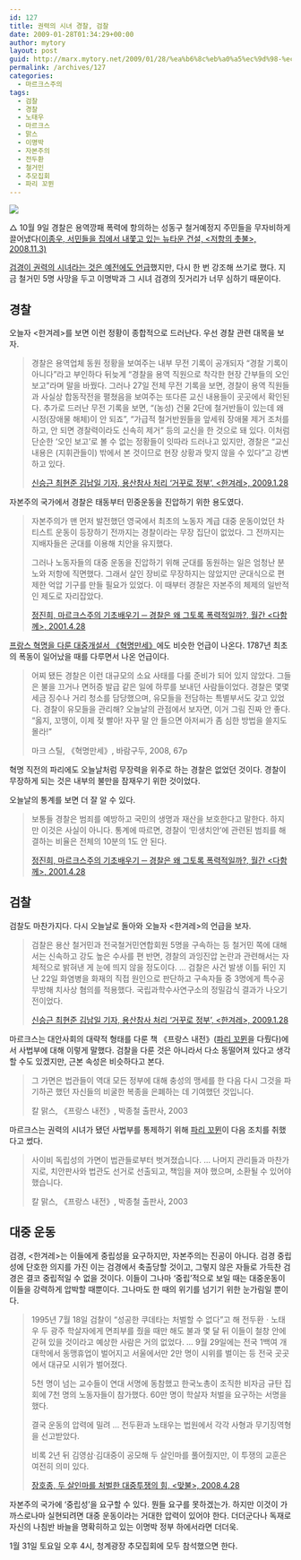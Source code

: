 ```yaml
---
id: 127
title: 권력의 시녀 경찰, 검찰
date: 2009-01-28T01:34:29+00:00
author: mytory
layout: post
guid: http://marx.mytory.net/2009/01/28/%ea%b6%8c%eb%a0%a5%ec%9d%98-%ec%8b%9c%eb%85%80-%ea%b2%bd%ec%b0%b0-%ea%b2%80%ec%b0%b0/
permalink: /archives/127
categories:
  - 마르크스주의
tags:
  - 검찰
  - 경찰
  - 노태우
  - 마르크스
  - 맑스
  - 이명박
  - 자본주의
  - 전두환
  - 철거민
  - 추모집회
  - 파리 꼬뮌
---
```

<div class="imageblock">
  <img src="http://cfs13.tistory.com/image/21/tistory/2009/01/28/10/32/497fb5a4b5b06" /></p> 
  
  <p class="cap1">
    △ 10월 9일 경찰은 용역깡패 폭력에 항의하는 성동구 철거예정지 주민들을 무자비하게 끌어냈다(<a href="http://wspaper.org/0_view.php?urn=urn:newsml:counterfire.or.kr:20081030T103410%2b0900:cor11-wang10ri:1U" target="_blank">이종우, 서민들을 집에서 내쫓고 있는 뉴타운 건설, &lt;저항의 촛불&gt;, 2008.11.3)</a>
  </p>
</div>

<a href="http://spar2003.tistory.com/16" target="_blank" title="마르크스는 사회주의 사회 운영방법을 제시하지 못했다?">검경이 권력의 시녀라는 것은 예전에도 언급</a>했지만, 다시 한 번 강조해 쓰기로 했다. 지금 철거민 5명 사망을 두고 이명박과 그 시녀 검경의 짓거리가 너무 심하기 때문이다.

## 경찰

오늘자 &lt;한겨레&gt;를 보면 이런 정황이 종합적으로 드러난다. 우선 경찰 관련 대목을 보자.

> 경찰은 용역업체 동원 정황을 보여주는 내부 무전 기록이 공개되자 “경찰 기록이 아니다”라고 부인하다 뒤늦게 “경찰을 용역 직원으로 착각한 현장 간부들의 오인 보고”라며 말을 바꿨다. 그러나 27일 전체 무전 기록을 보면, 경찰이 용역 직원들과 사실상 합동작전을 펼쳤음을 보여주는 또다른 교신 내용들이 곳곳에서 확인된다. 추가로 드러난 무전 기록을 보면, “(농성) 건물 2단에 철거반들이 있는데 왜 시정(장애물 해체)이 안 되죠”, “가급적 철거반원들을 앞세워 장애물 제거 조처를 하고, 안 되면 경찰력이라도 신속히 제거” 등의 교신을 한 것으로 돼 있다. 이처럼 단순한 ‘오인 보고’로 볼 수 없는 정황들이 잇따라 드러나고 있지만, 경찰은 “교신 내용은 (지휘관들이) 밖에서 본 것이므로 현장 상황과 맞지 않을 수 있다”고 강변하고 있다.
> 
> <p class="rep">
>   <a href="http://www.hani.co.kr/arti/politics/politics_general/335394.html" target="_blank">신승근 최현준 김남일 기자, 용산참사 처리 ‘거꾸로 정부’, &lt;한겨레&gt;, 2009.1.28</a>
> </p>

자본주의 국가에서 경찰은 태동부터 민중운동을 진압하기 위한 용도였다.

> 자본주의가 맨 먼저 발전했던 영국에서 최초의 노동자 계급 대중 운동이었던 차티스트 운동이 등장하기 전까지는 경찰이라는 무장 집단이 없었다. 그 전까지는 지배자들은 군대를 이용해 치안을 유지했다.
> 
> 그러나 노동자들의 대중 운동을 진압하기 위해 군대를 동원하는 일은 엄청난 분노와 저항에 직면했다. 그래서 살인 장비로 무장하지는 않았지만 군대식으로 편제한 억압 기구를 만들 필요가 있었다. 이 때부터 경찰은 자본주의 체제의 일반적인 제도로 자리잡았다.
> 
> <p class="rep">
>   <a href="http://wspaper.org/0_view.php?urn=urn:newsml:counterfire.or.kr:20040628T000000%2B0900:w1.0-16" target="_blank">정진희, 마르크스주의 기초배우기 ─ 경찰은 왜 그토록 폭력적일까?, 월간 &lt;다함께&gt;, 2001.4.28</a>
> </p>

[프랑스 혁명을 다룬 대중개설서 《혁명만세》](http://spar2003.tistory.com/tag/%ED%98%81%EB%AA%85%EB%A7%8C%EC%84%B8 "마르크스의 눈에서 《혁명만세》 관련 포스트 보기")에도 비슷한 언급이 나온다. 1787년 최초의 폭동이 일어났을 때를 다루면서 나온 언급이다.

> 어찌 됐든 경찰은 이런 대규모의 소요 사태를 다룰 준비가 되어 있지 않았다. 그들은 불을 끄거나 면허증 발급 같은 일에 하루를 보내던 사람들이었다. 경찰은 몇몇 세금 징수나 거리 청소를 담당했으며, 유모들을 전담하는 특별부서도 갖고 있었다. 경찰이 유모들을 관리해? 오늘날의 관점에서 보자면, 이거 그림 진짜 안 좋다. “옳지, 꼬맹이, 이제 젖 빨아! 자꾸 말 안 들으면 아저씨가 좀 심한 방법을 쓸지도 몰라!”
> 
> <p class="rep">
>   마크 스틸, 《혁명만세》, 바람구두, 2008, 67p
> </p>

혁명 직전의 파리에도 오늘날처럼 무장력을 위주로 하는 경찰은 없었던 것이다. 경찰이 무장하게 되는 것은 내부의 불만을 잠재우기 위한 것이었다.

오늘날의 통계를 보면 더 잘 알 수 있다.

> 보통들 경찰은 범죄를 예방하고 국민의 생명과 재산을 보호한다고 말한다. 하지만 이것은 사실이 아니다. 통계에 따르면, 경찰이 &#8216;민생치안&#8217;에 관련된 범죄를 해결하는 비율은 전체의 10분의 1도 안 된다.
> 
> <p class="rep">
>   <a href="http://wspaper.org/0_view.php?urn=urn:newsml:counterfire.or.kr:20040628T000000%2B0900:w1.0-16" target="_blank">정진희, 마르크스주의 기초배우기 ─ 경찰은 왜 그토록 폭력적일까?, 월간 &lt;다함께&gt;, 2001.4.28</a>
> </p>

## 검찰

검찰도 마찬가지다. 다시 오늘날로 돌아와 오늘자 &lt;한겨레&gt;의 언급을 보자.

> 검찰은 용산 철거민과 전국철거민연합회원 5명을 구속하는 등 철거민 쪽에 대해서는 신속하고 강도 높은 수사를 편 반면, 경찰의 과잉진압 논란과 관련해서는 자체적으로 밝혀낸 게 눈에 띄지 않을 정도이다. … 검찰은 사건 발생 이틀 뒤인 지난 22일 화염병을 화재의 직접 원인으로 판단하고 구속자들 중 3명에게 특수공무방해 치사상 혐의를 적용했다. 국립과학수사연구소의 정밀감식 결과가 나오기 전이었다.
> 
> <p class="rep">
>   <a href="http://www.hani.co.kr/arti/politics/politics_general/335394.html" target="_blank">신승근 최현준 김남일 기자, 용산참사 처리 ‘거꾸로 정부’, &lt;한겨레&gt;, 2009.1.28</a>
> </p>

마르크스는 대안사회의 대략적 형태를 다룬 책 《프랑스 내전》(<a href="http://wspaper.org/0_view.php?urn=urn:newsml:counterfire.or.kr:20041222T000000%2B0900:d46-1116:1U" target="_blank" title="폴, 자유를 향해 고동치는 심장, 격주간 &lt;다함께&gt;">파리 꼬뮌</a>을 다뤘다)에서 사법부에 대해 이렇게 말했다. 검찰을 다룬 것은 아니라서 다소 동떨어져 있다고 생각할 수도 있겠지만, 근본 속성은 비슷하다고 본다.

> 그 가면은 법관들이 역대 모든 정부에 대해 충성의 맹세를 한 다음 다시 그것을 파기하곤 했던 자신들의 비굴한 복종을 은폐하는 데 기여했던 것입니다.
> 
> 칼 맑스, 《프랑스 내전》, 박종철 출판사, 2003

마르크스는 권력의 시녀가 됐던 사법부를 통제하기 위해 <a href="http://wspaper.org/0_view.php?urn=urn:newsml:counterfire.or.kr:20041222T000000%2B0900:d46-1116:1U" target="_blank" title="폴, 자유를 향해 고동치는 심장, 격주간 &lt;다함께&gt;">파리 꼬뮌</a>이 다음 조치를 취했다고 썼다.

> 사이비 독립성의 가면이 법관들로부터 벗겨졌습니다. … 나머지 관리들과 마찬가지로, 치안판사와 법관도 선거로 선출되고, 책임을 져야 했으며, 소환될 수 있어야 했습니다.
> 
> 칼 맑스, 《프랑스 내전》, 박종철 출판사, 2003

## 대중 운동

검경, &lt;한겨레&gt;는 이들에게 중립성을 요구하지만, 자본주의는 진공이 아니다. 검경 중립성에 단호한 의지를 가진 이는 검경에서 축출당할 것이고, 그렇지 않은 자들로 가득찬 검경은 결코 중립적일 수 없을 것이다. 이들이 그나마 ‘중립’적으로 보일 때는 대중운동이 이들을 강력하게 압박할 때뿐이다. 그나마도 한 때의 위기를 넘기기 위한 눈가림일 뿐이다.

> 1995년 7월 18일 검찰이 “성공한 쿠데타는 처벌할 수 없다”고 해 전두환ㆍ노태우 두 광주 학살자에게 면죄부를 줬을 때만 해도 불과 몇 달 뒤 이들이 철창 안에 갇혀 있을 것이라고 예상한 사람은 거의 없었다. … 9월 29일에는 전국 1백여 개 대학에서 동맹휴업이 벌어지고 서울에서만 2만 명이 시위를 벌이는 등 전국 곳곳에서 대규모 시위가 벌어졌다.
> 
> 5천 명이 넘는 교수들이 연대 서명에 동참했고 한국노총이 조직한 비자금 규탄 집회에 7천 명의 노동자들이 참가했다. 60만 명이 학살자 처벌을 요구하는 서명을 했다.
> 
> 결국 운동의 압력에 밀려 … 전두환과 노태우는 법원에서 각각 사형과 무기징역형을 선고받았다.
> 
> 비록 2년 뒤 김영삼·김대중이 공모해 두 살인마를 풀어줬지만, 이 투쟁의 교훈은 여전히 의미 있다.
> 
> <p class="rep">
>   <a href="http://wspaper.org/0_view.php?urn=urn:newsml:counterfire.or.kr:20080424T105523%2B0900:c84-samsung:1U" target="_blank" title="삼성 특검과 이건희 퇴진 기사 하단의 박스기사임">장호종, 두 살인마를 처벌한 대중투쟁의 힘, &lt;맞불&gt;, 2008.4.28</a>
> </p>

자본주의 국가에 ‘중립성’을 요구할 수 있다. 뭔들 요구를 못하겠는가. 하지만 이것이 가까스로나마 실현되려면 대중 운동이라는 거대한 압력이 있어야 한다. 더더군다나 독재로 자신의 나침반 바늘을 명확히하고 있는 이명박 정부 하에서라면 더더욱.

<p class="link">
  1월 31일 토요일 오후 4시, 청계광장 추모집회에 모두 참석했으면 한다.
</p>